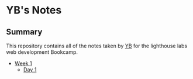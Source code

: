 # YB's Notes
## Summary
This repository contains all of the notes taken by [YB](https://github.com/YBYuan007) for the lighthouse labs web development Bookcamp. 
* [Week 1](/Week_1)
  * [Day 1](/Day_1)
